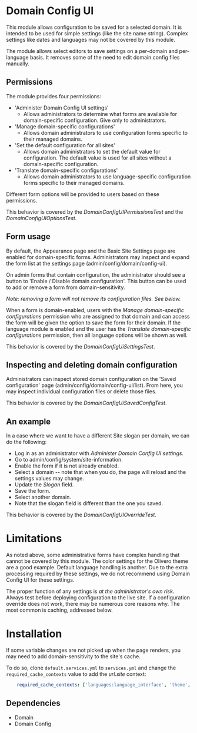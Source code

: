 Domain Config UI
================

This module allows configuration to be saved for a selected domain. It is intended to be used for simple settings (like the site name string). Complex settings like dates and languages may not be covered by this module.

The module allows select editors to save settings on a per-domain and per-language basis. It removes some of the need to edit domain.config files manually.

## Permissions

The module provides four permissions:

* 'Administer Domain Config UI settings'
    - Allows administrators to determine what forms are available for domain-specific configuration. Give only to administrators.
* 'Manage domain-specific configurations'
    - Allows domain administrators to use configuration forms specific to their managed domains.
* 'Set the default configuration for all sites'
    - Allows domain administrators to set the default value for configuration. The default value is used for all sites without a domain-specific configuration.
* 'Translate domain-specific configurations'
    - Allows domain administrators to use language-specific configuration forms specific to their managed domains.

Different form options will be provided to users based on these permissions.

This behavior is covered by the *DomainConfigUIPermissionsTest* and the *DomainConfigUIOptionsTest*.

## Form usage

By default, the Appearance page and the Basic Site Settings page are enabled for domain-specific forms. Administrators may inspect and expand the form list at the settings page (admin/config/domain/config-ui).

On admin forms that contain configuration, the administrator should see a button to 'Enable / Disable domain configuration'. This button can be used to add or remove a form from domain-sensitivity.

*Note: removing a form will not remove its configuration files. See below.*

When a form is domain-enabled, users with the *Manage domain-specific configurations* permission who are assigned to that domain and can access the form will be given the option to save the form for their domain. If the language module is enabled and the user has the *Translate domain-specific configurations* permission, then all language options will be shown as well.

This behavior is covered by the *DomainConfigUiSettingsTest*.

## Inspecting and deleting domain configuration

Administrators can inspect stored domain configuration on the 'Saved configuration' page (admin/config/domain/config-ui/list). From here, you may inspect individual configuration files or delete those files.

This behavior is covered by the *DomainConfigUiSavedConfigTest*.

## An example

In a case where we want to have a different Site slogan per domain, we can do the following:

* Log in as an administrator with *Administer Domain Config UI settings*.
* Go to admin/config/system/site-information.
* Enable the form if it is not already enabled.
* Select a domain -- note that when you do, the page will reload and the settings values may change.
* Update the *Slogan* field.
* Save the form.
* Select another domain.
* Note that the slogan field is different than the one you saved.

This behavior is covered by the *DomainConfigUIOverrideTest*.

# Limitations

As noted above, some administrative forms have complex handling that cannot be covered by this module. The color settings for the Olivero theme are a good example. Default language handling is another. Due to the extra processing required by these settings, we do not recommend using Domain Config UI for these settings.

The proper function of any settings is *at the administrator's own risk*. Always test before deploying configuration to the live site. If a configuration override does not work, there may be numerous core reasons why. The most common is caching, addressed below.

# Installation

If some variable changes are not picked up when the page renders, you may need to add domain-sensitivity to the site's cache.

To do so, clone  `default.services.yml` to `services.yml` and change the `required_cache_contexts` value to add the *url.site* context:

```YAML
    required_cache_contexts: ['languages:language_interface', 'theme', 'user.permissions', 'url.site']
```

## Dependencies

- Domain
- Domain Config
